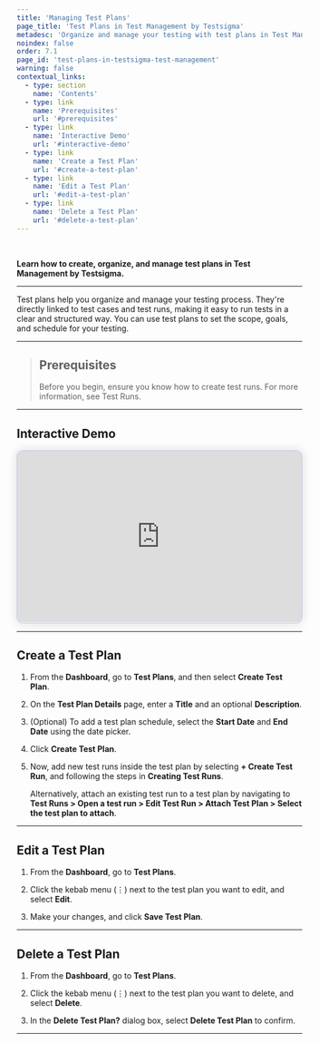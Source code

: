 ```yaml
---
title: 'Managing Test Plans'
page_title: 'Test Plans in Test Management by Testsigma'
metadesc: 'Organize and manage your testing with test plans in Test Management by Testsigma | Set the scope, goals, and schedules to run/track test plans clearly and efficiently.'
noindex: false
order: 7.1
page_id: 'test-plans-in-testsigma-test-management'
warning: false
contextual_links:
  - type: section
    name: 'Contents'
  - type: link
    name: 'Prerequisites'
    url: '#prerequisites'
  - type: link
    name: 'Interactive Demo'
    url: '#interactive-demo'
  - type: link
    name: 'Create a Test Plan'
    url: '#create-a-test-plan'
  - type: link
    name: 'Edit a Test Plan'
    url: '#edit-a-test-plan'
  - type: link
    name: 'Delete a Test Plan'
    url: '#delete-a-test-plan'
---
```


<br>

**Learn how to create, organize, and manage test plans in Test Management by Testsigma.**

---

Test plans help you organize and manage your testing process. They're directly linked to test cases and test runs, making it easy to run tests in a clear and structured way. You can use test plans to set the scope, goals, and schedule for your testing.

---

> ## **Prerequisites**
>
> Before you begin, ensure you know how to create test runs. For more information, see Test Runs.

---

## **Interactive Demo**

<div>
  <script async src="https://js.storylane.io/js/v2/storylane.js"></script>
  <div class="sl-embed" style="position:relative;padding-bottom:calc(55.44% + 25px);width:100%;height:0;transform:scale(1)">
    <iframe loading="lazy" class="sl-demo" src="https://app.storylane.io/demo/exd5htjd5mvo?embed=inline" name="sl-embed" allow="fullscreen" allowfullscreen style="position:absolute;top:0;left:0;width:100%!important;height:100%!important;border:1px solid rgba(63,95,172,0.35);box-shadow: 0px 0px 18px rgba(26, 19, 72, 0.15);border-radius:10px;box-sizing:border-box;"></iframe>
  </div>
</div>

---

## **Create a Test Plan**

1. From the **Dashboard**, go to **Test Plans**, and then select **Create Test Plan**.

2. On the **Test Plan Details** page, enter a **Title** and an optional **Description**.

3. (Optional) To add a test plan schedule, select the **Start Date** and **End Date** using the date picker.

4. Click **Create Test Plan**.

5. Now, add new test runs inside the test plan by selecting **+ Create Test Run**, and following the steps in **Creating Test Runs**.

   Alternatively, attach an existing test run to a test plan by navigating to **Test Runs > Open a test run > Edit Test Run > Attach Test Plan > Select the test plan to attach**.

---

## **Edit a Test Plan**

1. From the **Dashboard**, go to **Test Plans**.

2. Click the kebab menu (⋮) next to the test plan you want to edit, and select **Edit**.

3. Make your changes, and click **Save Test Plan**.

---

## **Delete a Test Plan**

1. From the **Dashboard**, go to **Test Plans**.

2. Click the kebab menu (⋮) next to the test plan you want to delete, and select **Delete**.

3. In the **Delete Test Plan?** dialog box, select **Delete Test Plan** to confirm.

---
